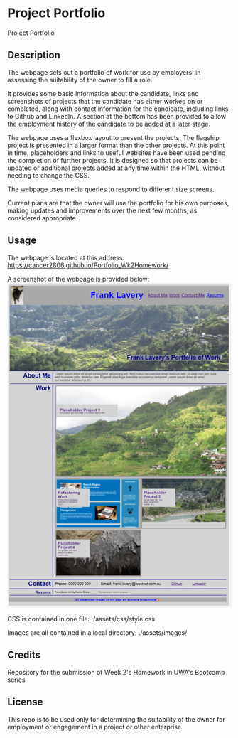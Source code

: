 # Project Portfolio
Project Portfolio

## Description
The webpage sets out a portfolio of work for use by employers' in assessing the suitability of the owner to fill a role.

It provides some basic information about the candidate, links and screenshots of projects that the candidate has either worked on or completed, along with contact information for the candidate, including links to Github and LinkedIn.  A section at the bottom has been provided to allow the employment history of the candidate to be added at a later stage.

 The webpage uses a flexbox layout to present the projects.  The flagship project is presented in a larger format than the other projects.  At this point in time, placeholders and links to useful websites have been used pending the completion of further projects.  It is designed so that projects can be updated or additional projects added at any time within the HTML, without needing to change the CSS.

 The webpage uses media queries to respond to different size screens.

 Current plans are that the owner will use the portfolio for his own purposes, making updates and improvements over the next few months, as considered appropriate.


## Usage
The webpage is located at this address:  https://cancer2806.github.io/Portfolio_Wk2Homework/

A screenshot of the webpage is provided below:
![Application Screenshot](./assets/images/PortfolioScreenshot.png)

CSS is contained in one file:  ./assets/css/style.css

Images are all contained in a local directory:  ./assets/images/


## Credits
Repository for the submission of Week 2's Homework in UWA's Bootcamp series


## License
This repo is to be used only for determining the suitability of the owner for employment or engagement in a project or other enterprise
